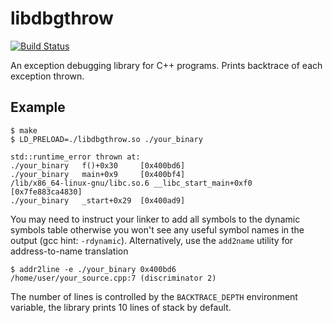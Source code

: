 libdbgthrow
==============

[![Build Status](https://travis-ci.org/vjhl/libdbgthrow.svg?branch=master)](https://travis-ci.org/vjhl/libdbgthrow)

An exception debugging library for C++ programs. Prints backtrace of each
exception thrown.

Example
-------

```
$ make
$ LD_PRELOAD=./libdbgthrow.so ./your_binary
```

```
std::runtime_error thrown at:
./your_binary	f()+0x30	 [0x400bd6]
./your_binary	main+0x9	 [0x400bf4]
/lib/x86_64-linux-gnu/libc.so.6	__libc_start_main+0xf0	 [0x7fe883ca4830]
./your_binary	_start+0x29	 [0x400ad9]
```

You may need to instruct your linker to add all symbols to the dynamic symbols table
otherwise you won't see any useful symbol names in the output (gcc hint: `-rdynamic`).
Alternatively, use the `add2name` utility for address-to-name translation

```
$ addr2line -e ./your_binary 0x400bd6
/home/user/your_source.cpp:7 (discriminator 2)
```

The number of lines is controlled by the  `BACKTRACE_DEPTH` environment variable, the library
prints 10 lines of stack by default.


